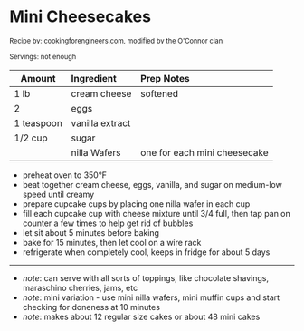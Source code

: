 # Mini Cheesecakes

<small>Recipe by: cookingforengineers.com, modified by the O'Connor clan</small>

<small>Servings: not enough</small>

| Amount     | Ingredient      | Prep Notes                   |
| ---------- | :-------------- | :--------------------------- |
| 1 lb       | cream cheese    | softened                     |
| 2          | eggs            |                              |
| 1 teaspoon | vanilla extract |                              |
| 1/2 cup    | sugar           |                              |
|            | nilla Wafers    | one for each mini cheesecake |

- preheat oven to 350°F
- beat together cream cheese, eggs, vanilla, and sugar on medium-low speed until creamy
- prepare cupcake cups by placing one nilla wafer in each cup
- fill each cupcake cup with cheese mixture until 3/4 full, then tap pan on counter a few times to help get rid of bubbles
- let sit about 5 minutes before baking
- bake for 15 minutes, then let cool on a wire rack
- refrigerate when completely cool, keeps in fridge for about 5 days

-----

- _note_: can serve with all sorts of toppings, like chocolate shavings, maraschino cherries, jams, etc
- _note_: mini variation - use mini nilla wafers, mini muffin cups and start checking for doneness at 10 minutes
- _note_: makes about 12 regular size cakes or about 48 mini cakes
